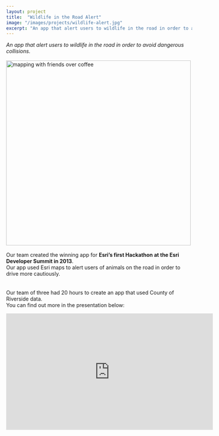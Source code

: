 ```yaml
---
layout: project
title:  "Wildlife in the Road Alert"
image: "/images/projects/wildlife-alert.jpg"
excerpt: "An app that alert users to wildlife in the road in order to avoid dangerous collisions."
---
```

_An app that alert users to wildlife in the road in order to avoid dangerous collisions._<br/><br/>
<img src="{{ site.baseurl }}/images/projects/wildlife-alert.jpg" alt="mapping with friends over coffee" width="500">
<br/><br/>
Our team created the winning app for **Esri’s first Hackathon at the Esri Developer Summit in 2013**.  <br/>Our app used Esri maps to alert users of animals on the road in order to drive more cautiously.  
<br/><br/>Our team of three had 20 hours to create an app that used County of Riverside data.  <br/>You can find out more in the presentation below:

<iframe width="560" height="315" src="https://www.youtube.com/embed/FUmRu-l_8aw" frameborder="0" allow="autoplay; encrypted-media" allowfullscreen></iframe>

<br/>